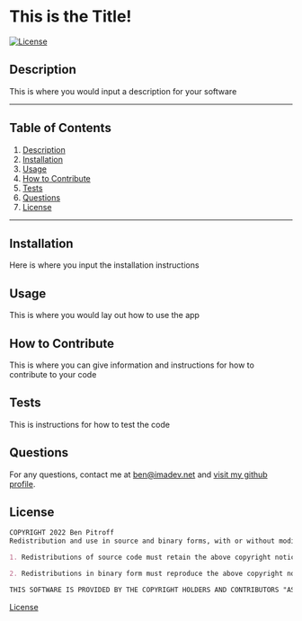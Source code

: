 # This is the Title!

   [![License](https://img.shields.io/badge/License-BSD%203--Clause-blue.svg)](https://opensource.org/licenses/BSD-3-Clause)

  ## Description
  This is where you would input a description for your software

  * * * * * *


  ## Table of Contents
  1. [Description](#Description)
  2. [Installation](#Installation)
  3. [Usage](#Usage)
  4. [How to Contribute](#contribute)
  5. [Tests](#Tests)
  6. [Questions](#questions)
  7. [License](#License)

  * * * * * *

  <a name="Installation"></a>
  ## Installation
  Here is where you input the installation instructions

  <a name="Usage"></a>
  ## Usage
  This is where you would lay out how to use the app
  
  <a name="Contribute"></a>
  ## How to Contribute
  This is where you can give information and instructions for how to contribute to your code

  <a name="Tests"></a>
  ## Tests
  This is instructions for how to test the code

  <a name="questions"></a>
  ## Questions
  For any questions, contact me at ben@imadev.net and [visit my github profile](https://github.com/chicken1991).

  <a name="License"></a>
  ## License


```md
COPYRIGHT 2022 Ben Pitroff
Redistribution and use in source and binary forms, with or without modification, are permitted provided that the following conditions are met:

1. Redistributions of source code must retain the above copyright notice, this list of conditions and the following disclaimer.

2. Redistributions in binary form must reproduce the above copyright notice, this list of conditions and the following disclaimer in the documentation and/or other materials provided with the distribution.

THIS SOFTWARE IS PROVIDED BY THE COPYRIGHT HOLDERS AND CONTRIBUTORS "AS IS" AND ANY EXPRESS OR IMPLIED WARRANTIES, INCLUDING, BUT NOT LIMITED TO, THE IMPLIED WARRANTIES OF MERCHANTABILITY AND FITNESS FOR A PARTICULAR PURPOSE ARE DISCLAIMED. IN NO EVENT SHALL THE COPYRIGHT HOLDER OR CONTRIBUTORS BE LIABLE FOR ANY DIRECT, INDIRECT, INCIDENTAL, SPECIAL, EXEMPLARY, OR CONSEQUENTIAL DAMAGES (INCLUDING, BUT NOT LIMITED TO, PROCUREMENT OF SUBSTITUTE GOODS OR SERVICES; LOSS OF USE, DATA, OR PROFITS; OR BUSINESS INTERRUPTION) HOWEVER CAUSED AND ON ANY THEORY OF LIABILITY, WHETHER IN CONTRACT, STRICT LIABILITY, OR TORT (INCLUDING NEGLIGENCE OR OTHERWISE) ARISING IN ANY WAY OUT OF THE USE OF THIS SOFTWARE, EVEN IF ADVISED OF THE POSSIBILITY OF SUCH DAMAGE.
```      


[License](https://opensource.org/licenses/BSD-3-Clause)
